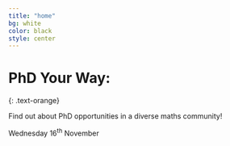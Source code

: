 ```yaml
---
title: "home"
bg: white
color: black
style: center
---
```




<span class="fa-stack subtlecircle" style="font-size:100px; background:rgba(255,166,0,0.1)">
  <i class="fa fa-circle fa-stack-2x text-white"></i>
  <i class="fa fa-book-open fa-stack-1x text-orange"></i>
</span>

# PhD Your Way:
{: .text-orange}

Find out about PhD opportunities in a diverse maths community!

Wednesday 16<sup>th</sup> November


